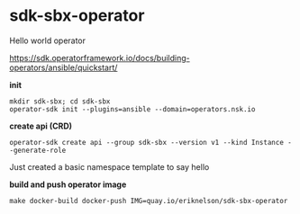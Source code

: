 # sdk-sbx-operator

Hello world operator

https://sdk.operatorframework.io/docs/building-operators/ansible/quickstart/

**init**

```
mkdir sdk-sbx; cd sdk-sbx
operator-sdk init --plugins=ansible --domain=operators.nsk.io
```

**create api (CRD)**

```
operator-sdk create api --group sdk-sbx --version v1 --kind Instance --generate-role
```

Just created a basic namespace template to say hello

**build and push operator image**

```
make docker-build docker-push IMG=quay.io/eriknelson/sdk-sbx-operator
```
